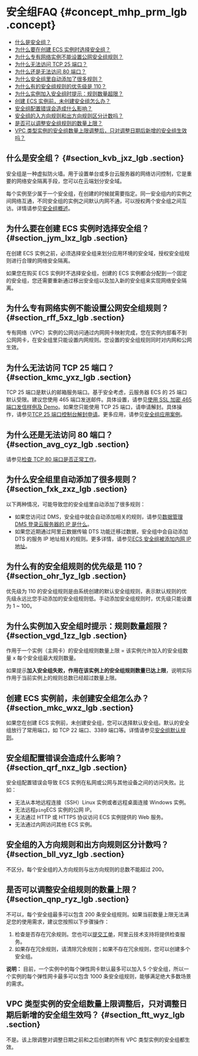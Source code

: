 # 安全组FAQ {#concept_mhp_prm_lgb .concept}

-   [什么是安全组？](#)
-   [为什么要在创建 ECS 实例时选择安全组？](#)
-   [为什么专有网络实例不能设置公网安全组规则？](#)
-   [为什么无法访问 TCP 25 端口？](#)
-   [为什么还是无法访问 80 端口？](#)
-   [为什么安全组里自动添加了很多规则？](#)
-   [为什么有的安全组规则的优先级是 110？](#)
-   [为什么实例加入安全组时提示：规则数量超限？](#)
-   [创建 ECS 实例前，未创建安全组怎么办？](#)
-   [安全组配置错误会造成什么影响？](#)
-   [安全组的入方向规则和出方向规则区分计数吗？](#)
-   [是否可以调整安全组规则的数量上限？](#)
-   [VPC 类型实例的安全组数量上限调整后，只对调整日期后新增的安全组生效吗？](#)

## 什么是安全组？ {#section_kvb_jxz_lgb .section}

安全组是一种虚拟防火墙。用于设置单台或多台云服务器的网络访问控制，它是重要的网络安全隔离手段，您可以在云端划分安全域。

每个实例至少属于一个安全组，在创建的时候就需要指定。同一安全组内的实例之间网络互通，不同安全组的实例之间默认内网不通，可以授权两个安全组之间互访。详情请参见[安全组概述](cn.zh-CN/安全/安全组/安全组概述.md#)。

## 为什么要在创建 ECS 实例时选择安全组？ {#section_jym_lxz_lgb .section}

在创建 ECS 实例之前，必须选择安全组来划分应用环境的安全域，授权安全组规则进行合理的网络安全隔离。

如果您在购买 ECS 实例时不选择安全组，创建的 ECS 实例都会分配到一个固定的安全组，您还需要重新通过移出安全组以及加入新的安全组来实现网络安全隔离。

## 为什么专有网络实例不能设置公网安全组规则？ {#section_rff_5xz_lgb .section}

专有网络（VPC）实例的公网访问通过内网网卡映射完成，您在实例内部看不到公网网卡，在安全组里只能设置内网规则。您设置的安全组规则同时对内网和公网生效。

## 为什么无法访问 TCP 25 端口？ {#section_kmc_yxz_lgb .section}

TCP 25 端口是默认的邮箱服务端口。基于安全考虑，云服务器 ECS 的 25 端口默认受限。建议您使用 465 端口发送邮件。具体设置，请参见[使用 SSL 加密 465 端口发信样例及 Demo](https://help.aliyun.com/document_detail/60692.html)。如果您只能使用 TCP 25 端口，请申请解封。具体操作，请参见[TCP 25 端口控制台解封申请](https://help.aliyun.com/document_detail/56130.html)。更多应用，请参见[安全组应用案例](cn.zh-CN/安全/安全组/安全组应用案例.md#)。

## 为什么还是无法访问 80 端口？ {#section_avg_cyz_lgb .section}

请参见[检查 TCP 80 端口是否正常工作](https://help.aliyun.com/document_detail/59367.html)。

## 为什么安全组里自动添加了很多规则？ {#section_fxk_zxz_lgb .section}

以下两种情况，可能导致您的安全组里自动添加了很多规则：

-   如果您访问过 DMS，安全组中就会自动添加相关的规则，请参见[数据管理 DMS 登录云服务器的 IP 是什么](https://help.aliyun.com/document_detail/51251.html)。
-   如果您近期通过阿里云数据传输 DTS 功能迁移过数据，安全组中会自动添加 DTS 的服务 IP 地址相关的规则。更多详情，请参见[ECS 安全组被添加内网 IP 地址](https://help.aliyun.com/knowledge_detail/40625.html)。

## 为什么有的安全组规则的优先级是 110？ {#section_ohr_1yz_lgb .section}

优先级为 110 的安全组规则是由系统创建的默认安全组规则，表示默认规则的优先级永远比您手动添加的安全组规则低。手动添加安全组规则时，优先级只能设置为 1 ~ 100。

## 为什么实例加入安全组时提示：规则数量超限？ {#section_vgd_1zz_lgb .section}

作用于一个实例（主网卡）的安全组规则数量上限 = 该实例允许加入的安全组数量 x 每个安全组最大规则数量。

如果提示**加入安全组失败，作用在该实例上的安全组规则数量已达上限**，说明实际作用于当前实例上的规则总数已经超过数量上限。

## 创建 ECS 实例前，未创建安全组怎么办？ {#section_mkc_wxz_lgb .section}

如果您在创建 ECS 实例前，未创建安全组，您可以选择默认安全组。默认的安全组放行了常用端口，如 TCP 22 端口、3389 端口等。详情请参见[安全组默认规则](../../../../../cn.zh-CN/隐藏/新架构后需要隐藏的文档汇总/安全/安全组默认规则.md#)。

## 安全组配置错误会造成什么影响？ {#section_qrf_nxz_lgb .section}

安全组配置错误会导致 ECS 实例在私网或公网与其他设备之间的访问失败。比如：

-   无法从本地远程连接（SSH）Linux 实例或者远程桌面连接 Windows 实例。
-   无法远程`ping`ECS 实例的公网 IP。
-   无法通过 HTTP 或 HTTPS 协议访问 ECS 实例提供的 Web 服务。
-   无法通过内网访问其他 ECS 实例。

## 安全组的入方向规则和出方向规则区分计数吗？ {#section_bll_vyz_lgb .section}

不区分。每个安全组的入方向规则与出方向规则的总数不能超过 200。

## 是否可以调整安全组规则的数量上限？ {#section_qnp_ryz_lgb .section}

不可以，每个安全组最多可以包含 200 条安全组规则。如果当前数量上限无法满足您的使用需求，建议您按照以下步骤操作：

1.  检查是否存在冗余规则。您也可以[提交工单](https://selfservice.console.aliyun.com/ticket/createIndex.htm)，阿里云技术支持将提供检查服务。
2.  如果存在冗余规则，请清除冗余规则；如果不存在冗余规则，您可以创建多个安全组。

**说明：** 目前，一个实例中的每个弹性网卡默认最多可以加入 5 个安全组，所以一个实例的每个弹性网卡最多可以包含 1000 条安全组规则，能够满足绝大多数场景的需求。

## VPC 类型实例的安全组数量上限调整后，只对调整日期后新增的安全组生效吗？ {#section_ftt_wyz_lgb .section}

不是。该上限调整对调整日期之前和之后创建的所有 VPC 类型实例的安全组都生效。


